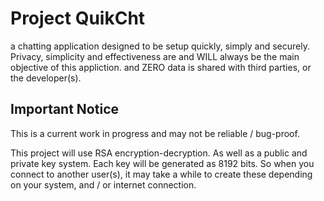 # Project QuikCht
a chatting application designed to be setup quickly, simply and securely. Privacy, simplicity and effectiveness are and WILL         always be the main objective of this appliction. and ZERO data is shared with third parties, or the developer(s).


## Important Notice
This is a current work in progress and may not be reliable / bug-proof.

This project will use RSA encryption-decryption. As well as a public and private key system.
Each key will be generated as 8192 bits. So when you connect to another user(s), it may take a while to create these depending on your system, and / or internet connection.
